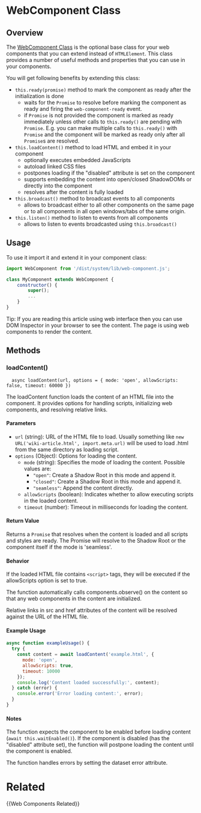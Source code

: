 # WebComponent Class

## Overview

The [WebComponent Class](/dist/system/lib/web-component.js) is the optional base class for your web components that you can extend instead of `HTMLElement`. This class provides a number of useful methods and properties that you can use in your components.

You will get following benefits by extending this class:
- `this.ready(promise)` method to mark the component as ready after the initialization is done
    - waits for the `Promise` to resolve before marking the component as ready and firing the `web-component-ready` event.
    - if `Promise` is not provided the component is marked as ready immediately unless other calls to `this.ready()` are pending with `Promise`. E.g. you can make multiple calls to `this.ready()` with `Promise` and the component will be marked as ready only after all `Promise`s are resolved.
- `this.loadContent()` method to load HTML and embed it in your component
    - optionally executes embedded JavaScripts
    - autoload linked CSS files
    - postpones loading if the "disabled" attribute is set on the component
    - supports embedding the content into open/closed ShadowDOMs or directly into the component
    - resolves after the content is fully loaded
- `this.broadcast()` method to broadcast events to all components
    - allows to broadcast either to all other components on the same page or to all components in all open windows/tabs of the same origin.
- `this.listen()` method to listen to events from all components
    - allows to listen to events broadcasted using `this.broadcast()`

## Usage

To use it import it and extend it in your component class:

```javascript
import WebComponent from '/dist/system/lib/web-component.js';

class MyComponent extends WebComponent {
    constructor() {
        super();
        ...
    }
}
```

Tip: If you are reading this article using web interface then you can use DOM Inspector in your browser to see the content. The page is using web components to render the content.

## Methods

### loadContent() 

```
  async loadContent(url, options = { mode: 'open', allowScripts: false, timeout: 60000 })
```

The loadContent function loads the content of an HTML file into the component. It provides options for handling scripts, initializing web components, and resolving relative links.

#### Parameters

- `url` (string): URL of the HTML file to load. Usually something like `new URL('wiki-article.html', import.meta.url)` will be used to load .html from the same directory as loading script.
- `options` (Object): Options for loading the content.
  - `mode` (string): Specifies the mode of loading the content. Possible values are:
    - `"open"`: Create a Shadow Root in this mode and append it.
    - `"closed"`: Create a Shadow Root in this mode and append it.
    - `"seamless"`: Append the content directly.
  - `allowScripts` (boolean): Indicates whether to allow executing scripts in the loaded content.
  - `timeout` (number): Timeout in milliseconds for loading the content.

#### Return Value

Returns a `Promise` that resolves when the content is loaded and all scripts and styles are ready. The Promise will resolve to the Shadow Root or the component itself if the mode is 'seamless'.

#### Behavior

If the loaded HTML file contains `<script>` tags, they will be executed if the allowScripts option is set to true. 

The function automatically calls components.observe() on the content so that any web components in the content are initialized.

Relative links in src and href attributes of the content will be resolved against the URL of the HTML file.

#### Example Usage

```javascript
async function exampleUsage() {
  try {
    const content = await loadContent('example.html', {
      mode: 'open',
      allowScripts: true,
      timeout: 10000
    });
    console.log('Content loaded successfully:', content);
  } catch (error) {
    console.error('Error loading content:', error);
  }
}
```
#### Notes

The function expects the component to be enabled before loading content (`await this.waitEnabled()`). If the component is disabled (has the "disabled" attribute set), the function will postpone loading the content until the component is enabled.

The function handles errors by setting the dataset error attribute.

# Related

{{Web Components Related}}